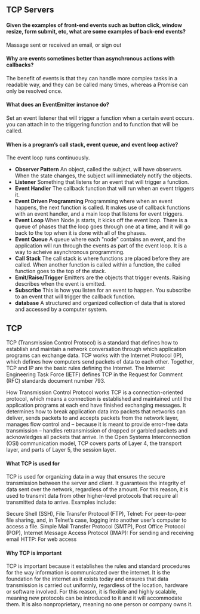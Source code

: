## TCP Servers
#### Given the examples of front-end events such as button click, window resize, form submit, etc, what are some examples of back-end events?
Massage sent or received an email, or sign out

#### Why are events sometimes better than asynchronous actions with callbacks?
The benefit of events is that they can handle more complex tasks in a readable way, and they can be called many times, whereas a Promise can only be resolved once.

#### What does an EventEmitter instance do?
Set an event listener that will trigger a function when a certain event occurs. you can attach in to the triggering function and to function that will be called.

#### When is a program’s call stack, event queue, and event loop active?
The event loop runs continuously.

- **Observer Pattern**	An object, called the subject, will have observers. When the state changes, the subject will immediately notify the objects.
- **Listener**	Something that listens for an event that will trigger a function.
- **Event Handler**	The callback function that will run when an event triggers it.
- **Event Driven Programming**	Programming where when an event happens, the next function is called. It makes use of callback functions with an event handler, and a main loop that listens for event triggers.
- **Event Loop**	When Node.js starts, it kicks off the event loop. There is a queue of phases that the loop goes through one at a time, and it will go back to the top when it is done with all of the phases.
- **Event Queue**	A queue where each "node" contains an event, and the application will run through the events as part of the event loop. It is a way to acheive asynchronous programming.
- **Call Stack**	The call stack is where functions are placed before they are called. When another function is called within a function, the called function goes to the top of the stack.
- **Emit/Raise/Trigger**	Emitters are the objects that trigger events. Raising describes when the event is emitted.
- **Subscribe**	This is how you listen for an event to happen. You subscribe to an event that will trigger the callback function.
- **database**	A structured and organized collection of data that is stored and accessed by a computer system.

## TCP
TCP (Transmission Control Protocol) is a standard that defines how to establish and maintain a network conversation through which application programs can exchange data. TCP works with the Internet Protocol (IP), which defines how computers send packets of data to each other. Together, TCP and IP are the basic rules defining the Internet. The Internet Engineering Task Force (IETF) defines TCP in the Request for Comment (RFC) standards document number 793.

How Transmission Control Protocol works
TCP is a connection-oriented protocol, which means a connection is established and maintained until the application programs at each end have finished exchanging messages. It determines how to break application data into packets that networks can deliver, sends packets to and accepts packets from the network layer, manages flow control and – because it is meant to provide error-free data transmission – handles retransmission of dropped or garbled packets and acknowledges all packets that arrive. In the Open Systems Interconnection (OSI) communication model, TCP covers parts of Layer 4, the transport layer, and parts of Layer 5, the session layer. 

#### What TCP is used for
TCP is used for organizing data in a way that ensures the secure transmission between the server and client. It guarantees the integrity of data sent over the network, regardless of the amount. For this reason, it is used to transmit data from other higher-level protocols that require all transmitted data to arrive. Examples include:

Secure Shell (SSH), File Transfer Protocol (FTP), Telnet: For peer-to-peer file sharing, and, in Telnet’s case, logging into another user’s computer to access a file.
Simple Mail Transfer Protocol (SMTP), Post Office Protocol (POP), Internet Message Access Protocol (IMAP): For sending and receiving email
HTTP: For web access

#### Why TCP is important
TCP is important because it establishes the rules and standard procedures for the way information is communicated over the internet. It is the foundation for the internet as it exists today and ensures that data transmission is carried out uniformly, regardless of the location, hardware or software involved. For this reason, it is flexible and highly scalable, meaning new protocols can be introduced to it and it will accommodate them. It is also nonproprietary, meaning no one person or company owns it.